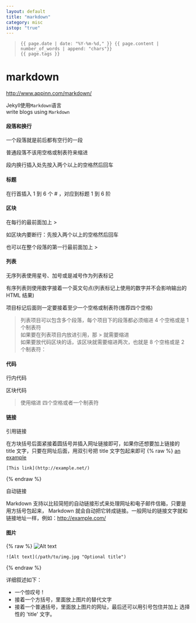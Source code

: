 ```yaml
---
layout: default
title: "markdown"
category: misc
istop: "true"
---
```


>     {{ page.date | date: "%Y-%m-%d," }} {{ page.content | number_of_words | append: "chars"}}
>     {{ page.tags }}

# markdown
<http://www.appinn.com/markdown/>

Jekyll使用`Markdown`语言  
write blogs using `Markdown`

#### 段落和换行

一个段落就是前后都有空行的一段

普通段落不该用空格或制表符来缩进

段内换行插入处先按入两个以上的空格然后回车

#### 标题
 
在行首插入 1 到 6 个 # ，对应到标题 1 到 6 阶
 
#### 区块
 
 在每行的最前面加上 >
 
 如区块内要断行：先按入两个以上的空格然后回车
 
 也可以在整个段落的第一行最前面加上 >
 
#### 列表
 
 无序列表使用星号、加号或是减号作为列表标记
 
 有序列表则使用数字接着一个英文句点(列表标记上使用的数字并不会影响输出的 HTML 结果)
 
 项目标记后面则一定要接着至少一个空格或制表符(推荐四个空格)
 
 > 列表项目可以包含多个段落，每个项目下的段落都必须缩进 4 个空格或是 1 个制表符  
 > 如果要在列表项目内放进引用，那 > 就需要缩进  
 > 如果要放代码区块的话，该区块就需要缩进两次，也就是 8 个空格或是 2 个制表符：  

#### 代码

行内代码
 
区块代码

> 使用缩进 四个空格或者一个制表符
 
#### 链接
引用链接

在方块括号后面紧接着圆括号并插入网址链接即可，如果你还想要加上链接的 title 文字，只要在网址后面，用双引号把 title 文字包起来即可
{% raw %}
    [an example](http://example.com/ "Title")  

    [This link](http://example.net/) 
{% endraw %}
 
自动链接

Markdown 支持以比较简短的自动链接形式来处理网址和电子邮件信箱，只要是用方括号包起来， Markdown 就会自动把它转成链接。一般网址的链接文字就和链接地址一样，例如：<http://example.com/>

#### 图片

{% raw %}
    ![Alt text](/path/to/img.jpg)

    ![Alt text](/path/to/img.jpg "Optional title")
{% endraw %}

详细叙述如下：
* 一个惊叹号 !
* 接着一个方括号，里面放上图片的替代文字
* 接着一个普通括号，里面放上图片的网址，最后还可以用引号包住并加上 选择性的 'title' 文字。

